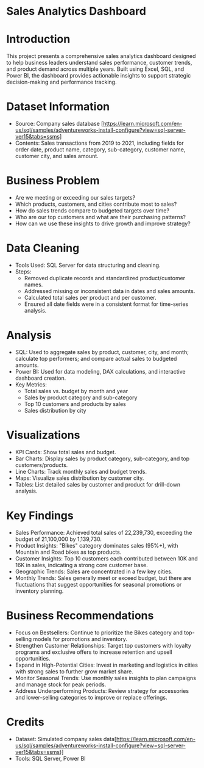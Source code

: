 # Sales Analytics Dashboard

# Introduction
This project presents a comprehensive sales analytics dashboard designed to help business leaders understand sales performance, customer trends, and product demand across multiple years. Built using Excel, SQL, and Power BI, the dashboard provides actionable insights to support strategic decision-making and performance tracking.

# Dataset Information
- Source: Company sales database [https://learn.microsoft.com/en-us/sql/samples/adventureworks-install-configure?view=sql-server-ver15&tabs=ssms]
- Contents: Sales transactions from 2019 to 2021, including fields for order date, product name, category, sub-category, customer name, customer city, and sales amount.


# Business Problem
- Are we meeting or exceeding our sales targets?
- Which products, customers, and cities contribute most to sales?
- How do sales trends compare to budgeted targets over time?
- Who are our top customers and what are their purchasing patterns?
- How can we use these insights to drive growth and improve strategy?

# Data Cleaning
- Tools Used: SQL Server for data structuring and cleaning.
- Steps:
  - Removed duplicate records and standardized product/customer names.
  - Addressed missing or inconsistent data in dates and sales amounts.
  - Calculated total sales per product and per customer.
  - Ensured all date fields were in a consistent format for time-series analysis.


# Analysis
- SQL: Used to aggregate sales by product, customer, city, and month; calculate top performers; and compare actual sales to budgeted amounts.
- Power BI: Used for data modeling, DAX calculations, and interactive dashboard creation.
- Key Metrics:
  - Total sales vs. budget by month and year
  - Sales by product category and sub-category
  - Top 10 customers and products by sales
  - Sales distribution by city

# Visualizations
- KPI Cards: Show total sales and budget.
- Bar Charts: Display sales by product category, sub-category, and top customers/products.
- Line Charts: Track monthly sales and budget trends.
- Maps: Visualize sales distribution by customer city.
- Tables: List detailed sales by customer and product for drill-down analysis.
  

# Key Findings
- Sales Performance: Achieved total sales of 22,239,730, exceeding the budget of 21,100,000 by 1,139,730.
- Product Insights: "Bikes" category dominates sales (95%+), with Mountain and Road bikes as top products.
- Customer Insights: Top 10 customers each contributed between 10K and 16K in sales, indicating a strong core customer base.
- Geographic Trends: Sales are concentrated in a few key cities.
- Monthly Trends: Sales generally meet or exceed budget, but there are fluctuations that suggest opportunities for seasonal promotions or inventory planning.

# Business Recommendations
- Focus on Bestsellers: Continue to prioritize the Bikes category and top-selling models for promotions and inventory.
- Strengthen Customer Relationships: Target top customers with loyalty programs and exclusive offers to increase retention and upsell opportunities.
- Expand in High-Potential Cities: Invest in marketing and logistics in cities with strong sales to further grow market share.
- Monitor Seasonal Trends: Use monthly sales insights to plan campaigns and manage stock for peak periods.
- Address Underperforming Products: Review strategy for accessories and lower-selling categories to improve or replace offerings.


# Credits
- Dataset: Simulated company sales data[https://learn.microsoft.com/en-us/sql/samples/adventureworks-install-configure?view=sql-server-ver15&tabs=ssms)]
- Tools: SQL Server, Power BI


